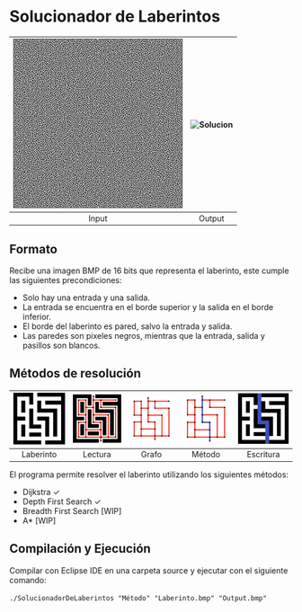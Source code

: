 Solucionador de Laberintos
=============================
 


 ![Laberinto](https://github.com/Lukas-De-Angelis-Riva/Solucionador/blob/master/Laberintote.bmp) | ![Solucion](https://github.com/Lukas-De-Angelis-Riva/Solucionador/blob/master/SOLUCIONLaberintote.bmp) 
:-------------------------:|:-------------------------:
Input           |  Output

Formato
----------

Recibe una imagen BMP de 16 bits que representa el laberinto, este cumple las siguientes precondiciones:

* Solo hay una entrada y una salida.
* La entrada se encuentra en el borde superior y la salida en el borde inferior.
* El borde del laberinto es pared, salvo la entrada y salida.
* Las paredes son pixeles negros, mientras que la entrada, salida y pasillos son blancos.


Métodos de resolución
---------------------
 ![Laberinto](https://github.com/Lukas-De-Angelis-Riva/Solucionador/blob/master/Procedimiento/1Laberinto.png)| ![Lectura](https://github.com/Lukas-De-Angelis-Riva/Solucionador/blob/master/Procedimiento/2PasarAGrafo.png) |![Grafo](https://github.com/Lukas-De-Angelis-Riva/Solucionador/blob/master/Procedimiento/3Grafo.png) |![Método](https://github.com/Lukas-De-Angelis-Riva/Solucionador/blob/master/Procedimiento/4Resolvemos.png) |![Escritura](https://github.com/Lukas-De-Angelis-Riva/Solucionador/blob/master/Procedimiento/5Escribimos.png)
:-------------------------:|:-------------------------:|:-------------------------:|:-------------------------:|:-------------------------:
Laberinto           |  Lectura           |  Grafo             |  Método           |  Escritura


El programa permite resolver el laberinto utilizando los siguientes métodos:
* Dijkstra ✓
* Depth First Search ✓
* Breadth First Search [WIP]
* A* [WIP]


Compilación y Ejecución
-----------------------

Compilar con Eclipse IDE en una carpeta source y ejecutar con el siguiente comando:

`./SolucionadorDeLaberintos "Método" "Laberinto.bmp" "Output.bmp"`
